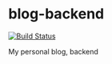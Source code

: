 # blog-backend

[![Build Status](https://travis-ci.com/gildniy/blog-backend.svg?branch=develop)](https://travis-ci.com/gildniy/blog-backend)

My personal blog, backend